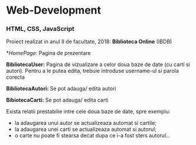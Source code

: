 # Web-Development
### HTML, CSS, JavaScript



Proiect realizat in anul II de facultate, 2018: **Biblioteca Online** (IBDB)

**HomePage:* Pagina de prezentare

**BibliotecaUser:** Pagina de vizualizare a celor doua baze de date (cu carti si autori). Pentru a le putea edita, trebuie introduse username-ul si parola corecta 

**BibliotecaAutori:** Se pot adauga/ edita autori 

**BibiotecaCarti:** Se pot adauga/ edita carti

Exista relatii prestabilie intre cele doua baze de date, spre exemplu:
  - la adaugarea unui autor se actualizeaza automat si cartile;
  - la adaugarea unei carti se actualizeaza automat si autorul;
  - o carte nu poate fi stearsa decat dupa ce i-a fost sters autorul...
